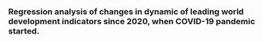### Regression analysis of changes in dynamic of leading world development indicators since 2020, when COVID-19 pandemic started.
